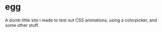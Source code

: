 # egg
 A dumb little site i made to test out CSS animations, using a colorpicker, and some other stuff.
